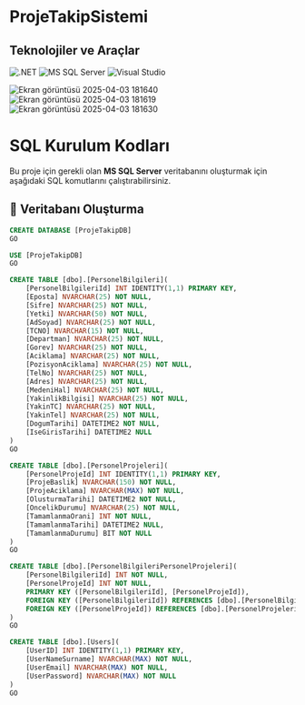 # ProjeTakipSistemi
## Teknolojiler ve Araçlar  

<p align="left">
  <img src="https://img.shields.io/badge/.NET-512BD4?style=for-the-badge&logo=dotnet&logoColor=white" alt=".NET">
  <img src="https://img.shields.io/badge/MS%20SQL%20Server-CC2927?style=for-the-badge&logo=microsoft%20sql%20server&logoColor=white" alt="MS SQL Server">
  <img src="https://img.shields.io/badge/Visual%20Studio-5C2D91?style=for-the-badge&logo=visual%20studio&logoColor=white" alt="Visual Studio">
</p>


![Ekran görüntüsü 2025-04-03 181640](https://github.com/user-attachments/assets/07911da2-10b0-4bd0-80d7-181a45006223)
![Ekran görüntüsü 2025-04-03 181619](https://github.com/user-attachments/assets/646ce210-bb43-4f50-8a6e-b8891120238f)
![Ekran görüntüsü 2025-04-03 181630](https://github.com/user-attachments/assets/cbd48585-950d-46f0-8ff5-548cd1c2c49e)



# SQL Kurulum Kodları

Bu proje için gerekli olan **MS SQL Server** veritabanını oluşturmak için aşağıdaki SQL komutlarını çalıştırabilirsiniz.

## 📌 Veritabanı Oluşturma
```sql
CREATE DATABASE [ProjeTakipDB]
GO

USE [ProjeTakipDB]
GO

CREATE TABLE [dbo].[PersonelBilgileri](
	[PersonelBilgileriId] INT IDENTITY(1,1) PRIMARY KEY,
	[Eposta] NVARCHAR(25) NOT NULL,
	[Sifre] NVARCHAR(25) NOT NULL,
	[Yetki] NVARCHAR(50) NOT NULL,
	[AdSoyad] NVARCHAR(25) NOT NULL,
	[TCNO] NVARCHAR(15) NOT NULL,
	[Departman] NVARCHAR(25) NOT NULL,
	[Gorev] NVARCHAR(25) NOT NULL,
	[Aciklama] NVARCHAR(25) NOT NULL,
	[PozisyonAciklama] NVARCHAR(25) NOT NULL,
	[TelNo] NVARCHAR(25) NOT NULL,
	[Adres] NVARCHAR(25) NOT NULL,
	[MedeniHal] NVARCHAR(25) NOT NULL,
	[YakinlikBilgisi] NVARCHAR(25) NOT NULL,
	[YakinTC] NVARCHAR(25) NOT NULL,
	[YakinTel] NVARCHAR(25) NOT NULL,
	[DogumTarihi] DATETIME2 NOT NULL,
	[IseGirisTarihi] DATETIME2 NULL
)
GO

CREATE TABLE [dbo].[PersonelProjeleri](
	[PersonelProjeId] INT IDENTITY(1,1) PRIMARY KEY,
	[ProjeBaslik] NVARCHAR(150) NOT NULL,
	[ProjeAciklama] NVARCHAR(MAX) NOT NULL,
	[OlusturmaTarihi] DATETIME2 NOT NULL,
	[OncelikDurumu] NVARCHAR(25) NOT NULL,
	[TamamlanmaOrani] INT NOT NULL,
	[TamamlanmaTarihi] DATETIME2 NULL,
	[TamamlanmaDurumu] BIT NOT NULL
)
GO

CREATE TABLE [dbo].[PersonelBilgileriPersonelProjeleri](
	[PersonelBilgileriId] INT NOT NULL,
	[PersonelProjeId] INT NOT NULL,
	PRIMARY KEY ([PersonelBilgileriId], [PersonelProjeId]),
	FOREIGN KEY ([PersonelBilgileriId]) REFERENCES [dbo].[PersonelBilgileri]([PersonelBilgileriId]) ON DELETE CASCADE,
	FOREIGN KEY ([PersonelProjeId]) REFERENCES [dbo].[PersonelProjeleri]([PersonelProjeId]) ON DELETE CASCADE
)
GO

CREATE TABLE [dbo].[Users](
	[UserID] INT IDENTITY(1,1) PRIMARY KEY,
	[UserNameSurname] NVARCHAR(MAX) NOT NULL,
	[UserEmail] NVARCHAR(MAX) NOT NULL,
	[UserPassword] NVARCHAR(MAX) NOT NULL
)
GO
```
